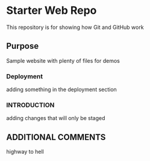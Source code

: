 # Starter Web Repo

This repository is for showing how Git and GitHub work

## Purpose

Sample website with plenty of files for demos

### Deployment

adding something in the deployment section

### INTRODUCTION

adding changes that will only be staged

## ADDITIONAL COMMENTS

highway to hell